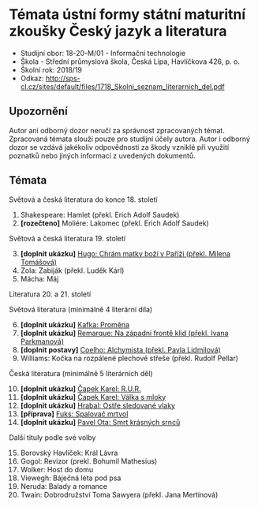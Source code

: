 # Témata ústní formy státní maturitní zkoušky Český jazyk a literatura
- Studijní obor: 18-20-M/01 - Informační technologie
- Škola - Střední průmyslová škola, Česká Lípa, Havlíčkova 426, p. o.
- Školní rok: 2018/19
- Odkaz: http://sps-cl.cz/sites/default/files/1718_Skolni_seznam_literarnich_del.pdf

## Upozornění
Autor ani odborný dozor neručí za správnost zpracovaných témat. Zpracovaná témata slouží pouze pro studijní účely autora. Autor i odborný dozor se vzdává jakékoliv odpovědnosti za škody vzniklé při využití poznatků nebo jiných informací z uvedených dokumentů.

## Témata
Světová a česká literatura do konce 18. století

1. Shakespeare: Hamlet (překl. Erich Adolf Saudek)
2. **[rozečteno]** Moliére: Lakomec (překl. Erich Adolf Saudek)

Světová a česká literatura 19. století

3. **[doplnit ukázku]** [Hugo: Chrám matky boží v Paříži (překl. Milena Tomášová)](https://github.com/jmeinlschmidt/maturita-sps-cl/blob/master/2018-2019/cesky-jazyk/hugo-chram_matky_bozi_v_parizi.md)
4. Zola: Zabiják (překl. Luděk Kárl)
5. Mácha: Máj

Literatura 20. a 21. století

Světová literatura (minimálně 4 literární díla)

6. **[doplnit ukázku]** [Kafka: Proměna](https://github.com/jmeinlschmidt/maturita-sps-cl/blob/master/2018-2019/cesky-jazyk/kafka-promena.md)
7. **[doplnit ukázku]** [Remarque: Na západní frontě klid (překl. Ivana Parkmanová)](https://github.com/jmeinlschmidt/maturita-sps-cl/blob/master/2018-2019/cesky-jazyk/remarque-na_zapadni_fronte_klid.md)
8. **[doplnit postavy]** [Coelho: Alchymista (překl. Pavla Lidmilová)](https://github.com/jmeinlschmidt/maturita-sps-cl/blob/master/2018-2019/cesky-jazyk/coelho-alchymista.md)
9. Williams: Kočka na rozpálené plechové střeše (překl. Rudolf Pellar)

Česká literatura (minimálně 5 literárních děl)

10. **[doplnit ukázku]** [Čapek Karel: R.U.R.](https://github.com/jmeinlschmidt/maturita-sps-cl/blob/master/2018-2019/cesky-jazyk/karel-capek_rur.md)
11. **[doplnit ukázku]** [Čapek Karel: Válka s mloky](https://github.com/jmeinlschmidt/maturita-sps-cl/blob/master/2018-2019/cesky-jazyk/karel-capek_valka-s-mloky.md)
12. **[doplnit ukázku]** [Hrabal: Ostře sledované vlaky](https://github.com/jmeinlschmidt/maturita-sps-cl/blob/master/2018-2019/cesky-jazyk/bohumil-hrabal_ostre-sledovane-vlaky.md)
13. **[příprava]** [Fuks: Spalovač mrtvol](https://github.com/jmeinlschmidt/maturita-sps-cl/blob/master/2018-2019/cesky-jazyk/fuks_spalovac-mrtvol.md)
14. **[doplnit ukázku]** [Pavel Ota: Smrt krásných srnců](https://github.com/jmeinlschmidt/maturita-sps-cl/blob/master/2018-2019/cesky-jazyk/ota-pavel_smrt-krasnych-srncu.md)

Další tituly podle své volby

15. Borovský Havlíček: Král Lávra
16. Gogol: Revizor (prekl. Bohumil Mathesius)
17. Wolker: Host do domu
18. Viewegh: Báječná léta pod psa
19. Neruda: Balady a romance
20. Twain: Dobrodružství Toma Sawyera (překl. Jana Mertinová)
